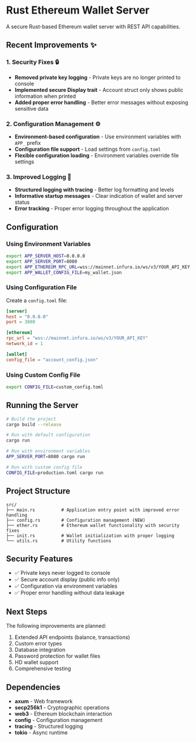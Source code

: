 # Rust Ethereum Wallet Server

A secure Rust-based Ethereum wallet server with REST API capabilities.

## Recent Improvements ✨

### 1. Security Fixes 🔒
- **Removed private key logging** - Private keys are no longer printed to console
- **Implemented secure Display trait** - Account struct only shows public information when printed
- **Added proper error handling** - Better error messages without exposing sensitive data

### 2. Configuration Management ⚙️
- **Environment-based configuration** - Use environment variables with `APP_` prefix
- **Configuration file support** - Load settings from `config.toml`
- **Flexible configuration loading** - Environment variables override file settings

### 3. Improved Logging 📝
- **Structured logging with tracing** - Better log formatting and levels
- **Informative startup messages** - Clear indication of wallet and server status
- **Error tracking** - Proper error logging throughout the application

## Configuration

### Using Environment Variables
```bash
export APP_SERVER_HOST=0.0.0.0
export APP_SERVER_PORT=8080
export APP_ETHEREUM_RPC_URL=wss://mainnet.infura.io/ws/v3/YOUR_API_KEY
export APP_WALLET_CONFIG_FILE=my_wallet.json
```

### Using Configuration File
Create a `config.toml` file:
```toml
[server]
host = "0.0.0.0"
port = 3000

[ethereum]
rpc_url = "wss://mainnet.infura.io/ws/v3/YOUR_API_KEY"
network_id = 1

[wallet]
config_file = "account_config.json"
```

### Using Custom Config File
```bash
export CONFIG_FILE=custom_config.toml
```

## Running the Server

```bash
# Build the project
cargo build --release

# Run with default configuration
cargo run

# Run with environment variables
APP_SERVER_PORT=8080 cargo run

# Run with custom config file
CONFIG_FILE=production.toml cargo run
```

## Project Structure

```
src/
├── main.rs          # Application entry point with improved error handling
├── config.rs        # Configuration management (NEW)
├── ether.rs         # Ethereum wallet functionality with security fixes
├── init.rs          # Wallet initialization with proper logging
└── utils.rs         # Utility functions
```

## Security Features

- ✅ Private keys never logged to console
- ✅ Secure account display (public info only)
- ✅ Configuration via environment variables
- ✅ Proper error handling without data leakage

## Next Steps

The following improvements are planned:
1. Extended API endpoints (balance, transactions)
2. Custom error types
3. Database integration
4. Password protection for wallet files
5. HD wallet support
6. Comprehensive testing

## Dependencies

- **axum** - Web framework
- **secp256k1** - Cryptographic operations
- **web3** - Ethereum blockchain interaction
- **config** - Configuration management
- **tracing** - Structured logging
- **tokio** - Async runtime